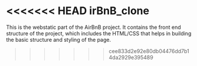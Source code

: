 <<<<<<< HEAD
irBnB_clone
=======
This is the webstatic part of the AirBnB project. It contains the front end structure of the project, which includes the HTML/CSS that helps in building the basic structure and styling of the page.
>>>>>>> cee833d2e92e80db04476dd7b14da2929e395489
